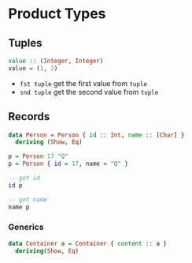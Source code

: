 # Product Types

## Tuples

```haskell
value :: (Integer, Integer)
value = (1, 2)
```

- `fst tuple` get the first value from `tuple`
- `snd tuple` get the second value from `tuple`

## Records

```haskell
data Person = Person { id :: Int, name :: [Char] }
  deriving (Show, Eq)

p = Person 17 "Q"
p = Person { id = 17, name = "Q" }

-- get id
id p

-- get name
name p
```

### Generics

```haskell
data Container a = Container { content :: a }
  deriving(Show, Eq)
```
